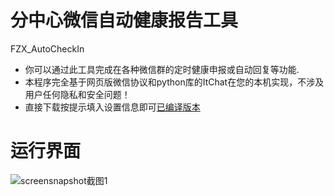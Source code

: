 # 分中心微信自动健康报告工具
FZX_AutoCheckIn
* 你可以通过此工具完成在各种微信群的定时健康申报或自动回复等功能.
* 本程序完全基于网页版微信协议和python库的ItChat在您的本机实现，不涉及用户任何隐私和安全问题！
* 直接下载按提示填入设置信息即可[已编译版本](https://github.com/mayaxcn/Amazon-cookie-loader/releases/download/v1.0/Amazon-cookie-loader.zip)

# 运行界面
![screensnapshot截图1](https://github.com/mayaxcn/FZX_AutoCheckIn/screensnapshot.PNG)

